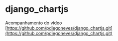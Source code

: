 # django_chartjs

Acompanhamento do vídeo
[https://github.com/pdiegoneves/django_chartjs.git](https://github.com/pdiegoneves/django_chartjs.git)